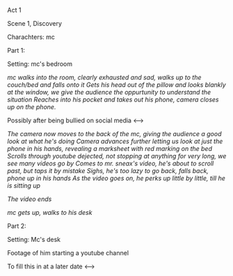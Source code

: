 Act 1

Scene 1, Discovery

Charachters: mc

Part 1:

Setting: mc's bedroom

_mc walks into the room, clearly exhausted and sad, walks up to the couch/bed and falls onto it
Gets his head out of the pillow and looks blankly at the window, we give the audience the oppurtunity to understand the situation
Reaches into his pocket and takes out his phone, camera closes up on the phone._
<!-->

Possibly after being bullied on social media

<-->
_The camera now moves to the back of the mc, giving the audience a good look at what he's doing
Camera advances further letting us look at just the phone in his hands, revealing a marksheet with red marking on the bed
Scrolls through youtube dejected, not stopping at anything for very long, we see many videos go by
Comes to mr. sneax's video, he's about to scroll past, but taps it by mistake
Sighs, he's too lazy to go back, falls back, phone up in his hands
As the video goes on, he perks up little by little, till he is sitting up_

*The video ends*

*mc gets up, walks to his desk*

Part 2:	

Setting: Mc's desk

Footage of him starting a youtube channel

<!-->

To fill this in at a later date

<-->
